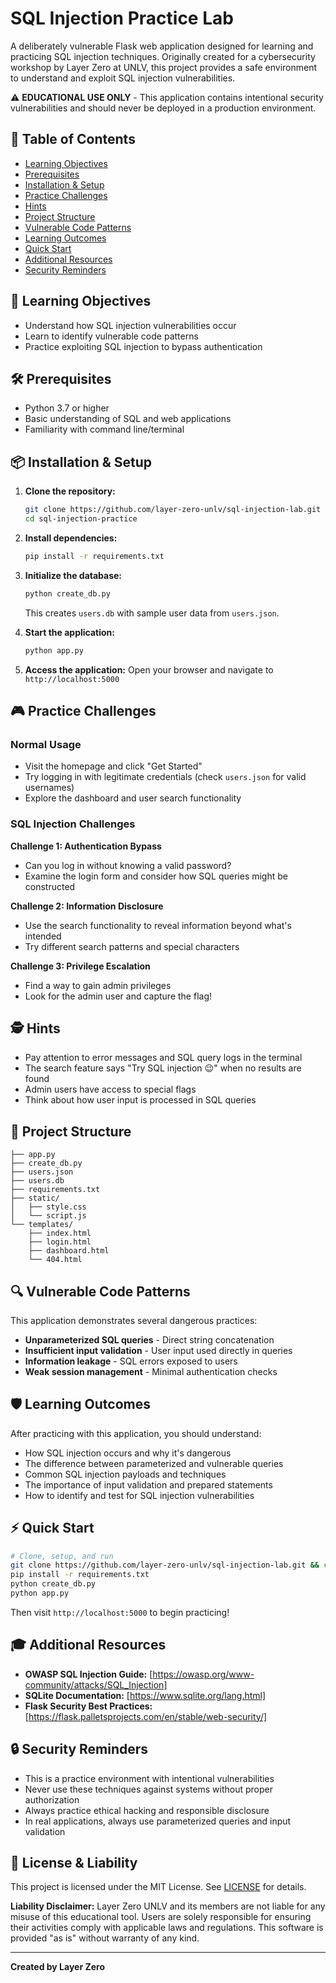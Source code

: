 # SQL Injection Practice Lab

A deliberately vulnerable Flask web application designed for learning and practicing SQL injection techniques. Originally created for a cybersecurity workshop by Layer Zero at UNLV, this project provides a safe environment to understand and exploit SQL injection vulnerabilities.

⚠️ **EDUCATIONAL USE ONLY** - This application contains intentional security vulnerabilities and should never be deployed in a production environment.

## 📑 Table of Contents

- [Learning Objectives](#-learning-objectives)
- [Prerequisites](#️-prerequisites)
- [Installation & Setup](#-installation--setup)
- [Practice Challenges](#-practice-challenges)
- [Hints](#️-hints)
- [Project Structure](#-project-structure)
- [Vulnerable Code Patterns](#-vulnerable-code-patterns)
- [Learning Outcomes](#️-learning-outcomes)
- [Quick Start](#-quick-start)
- [Additional Resources](#-additional-resources)
- [Security Reminders](#-security-reminders)

## 🎯 Learning Objectives

- Understand how SQL injection vulnerabilities occur
- Learn to identify vulnerable code patterns  
- Practice exploiting SQL injection to bypass authentication

## 🛠️ Prerequisites

- Python 3.7 or higher
- Basic understanding of SQL and web applications
- Familiarity with command line/terminal

## 📦 Installation & Setup

1. **Clone the repository:**
   ```bash
   git clone https://github.com/layer-zero-unlv/sql-injection-lab.git
   cd sql-injection-practice
   ```

2. **Install dependencies:**
   ```bash
   pip install -r requirements.txt
   ```

3. **Initialize the database:**
   ```bash
   python create_db.py
   ```
   This creates `users.db` with sample user data from `users.json`.

4. **Start the application:**
   ```bash
   python app.py
   ```

5. **Access the application:**
   Open your browser and navigate to `http://localhost:5000`

## 🎮 Practice Challenges

### Normal Usage
- Visit the homepage and click "Get Started"
- Try logging in with legitimate credentials (check `users.json` for valid usernames)
- Explore the dashboard and user search functionality

### SQL Injection Challenges

**Challenge 1: Authentication Bypass**
- Can you log in without knowing a valid password?
- Examine the login form and consider how SQL queries might be constructed

**Challenge 2: Information Disclosure**
- Use the search functionality to reveal information beyond what's intended
- Try different search patterns and special characters

**Challenge 3: Privilege Escalation**
- Find a way to gain admin privileges
- Look for the admin user and capture the flag!

## 🕵️ Hints

- Pay attention to error messages and SQL query logs in the terminal
- The search feature says "Try SQL injection 😉" when no results are found
- Admin users have access to special flags
- Think about how user input is processed in SQL queries

## 📁 Project Structure

```
├── app.py
├── create_db.py
├── users.json
├── users.db
├── requirements.txt
├── static/
│   ├── style.css
│   └── script.js
└── templates/
    ├── index.html
    ├── login.html
    ├── dashboard.html
    └── 404.html
```

## 🔍 Vulnerable Code Patterns

This application demonstrates several dangerous practices:

- **Unparameterized SQL queries** - Direct string concatenation
- **Insufficient input validation** - User input used directly in queries  
- **Information leakage** - SQL errors exposed to users
- **Weak session management** - Minimal authentication checks

## 🛡️ Learning Outcomes

After practicing with this application, you should understand:

- How SQL injection occurs and why it's dangerous
- The difference between parameterized and vulnerable queries
- Common SQL injection payloads and techniques
- The importance of input validation and prepared statements
- How to identify and test for SQL injection vulnerabilities

## ⚡ Quick Start

```bash
# Clone, setup, and run
git clone https://github.com/layer-zero-unlv/sql-injection-lab.git && cd sql-injection-practice
pip install -r requirements.txt
python create_db.py
python app.py
```

Then visit `http://localhost:5000` to begin practicing!

## 🎓 Additional Resources

- **OWASP SQL Injection Guide:** [https://owasp.org/www-community/attacks/SQL_Injection]
- **SQLite Documentation:** [https://www.sqlite.org/lang.html]
- **Flask Security Best Practices:** [https://flask.palletsprojects.com/en/stable/web-security/]

## 🔒 Security Reminders

- This is a practice environment with intentional vulnerabilities
- Never use these techniques against systems without proper authorization
- Always practice ethical hacking and responsible disclosure
- In real applications, always use parameterized queries and input validation

## 📄 License & Liability

This project is licensed under the MIT License. See [LICENSE](LICENSE) for details.

**Liability Disclaimer:** Layer Zero UNLV and its members are not liable for any misuse of this educational tool. Users are solely responsible for ensuring their activities comply with applicable laws and regulations. This software is provided "as is" without warranty of any kind.

---

**Created by Layer Zero**
